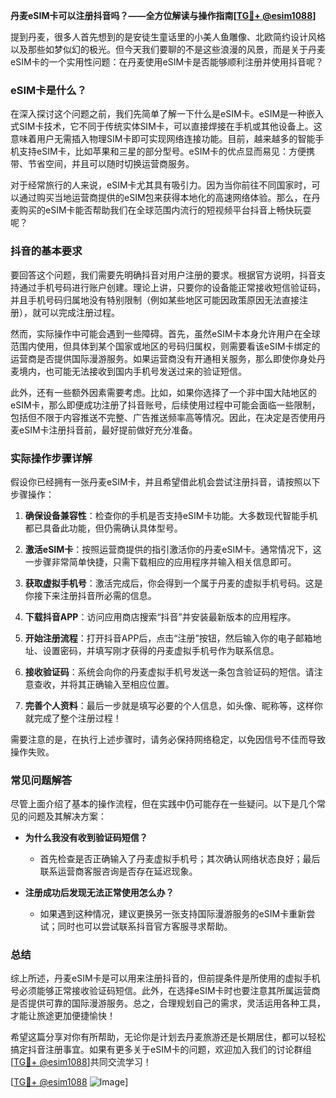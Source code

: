 **丹麦eSIM卡可以注册抖音吗？——全方位解读与操作指南[[TG💪+ @esim1088](https://t.me/s/esim1088)]**

提到丹麦，很多人首先想到的是安徒生童话里的小美人鱼雕像、北欧简约设计风格以及那些如梦似幻的极光。但今天我们要聊的不是这些浪漫的风景，而是关于丹麦eSIM卡的一个实用性问题：在丹麦使用eSIM卡是否能够顺利注册并使用抖音呢？

### eSIM卡是什么？

在深入探讨这个问题之前，我们先简单了解一下什么是eSIM卡。eSIM是一种嵌入式SIM卡技术，它不同于传统实体SIM卡，可以直接焊接在手机或其他设备上。这意味着用户无需插入物理SIM卡即可实现网络连接功能。目前，越来越多的智能手机支持eSIM卡，比如苹果和三星的部分型号。eSIM卡的优点显而易见：方便携带、节省空间，并且可以随时切换运营商服务。

对于经常旅行的人来说，eSIM卡尤其具有吸引力。因为当你前往不同国家时，可以通过购买当地运营商提供的eSIM包来获得本地化的高速网络体验。那么，在丹麦购买的eSIM卡能否帮助我们在全球范围内流行的短视频平台抖音上畅快玩耍呢？

### 抖音的基本要求

要回答这个问题，我们需要先明确抖音对用户注册的要求。根据官方说明，抖音支持通过手机号码进行账户创建。理论上讲，只要你的设备能正常接收短信验证码，并且手机号码归属地没有特别限制（例如某些地区可能因政策原因无法直接注册），就可以完成注册过程。

然而，实际操作中可能会遇到一些障碍。首先，虽然eSIM卡本身允许用户在全球范围内使用，但具体到某个国家或地区的号码归属权，则需要看该eSIM卡绑定的运营商是否提供国际漫游服务。如果运营商没有开通相关服务，那么即使你身处丹麦境内，也可能无法接收到国内手机号发送过来的验证短信。

此外，还有一些额外因素需要考虑。比如，如果你选择了一个非中国大陆地区的eSIM卡，那么即便成功注册了抖音账号，后续使用过程中可能会面临一些限制，包括但不限于内容推送不完整、广告推送频率高等情况。因此，在决定是否使用丹麦eSIM卡注册抖音前，最好提前做好充分准备。

### 实际操作步骤详解

假设你已经拥有一张丹麦eSIM卡，并且希望借此机会尝试注册抖音，请按照以下步骤操作：

1. **确保设备兼容性**：检查你的手机是否支持eSIM卡功能。大多数现代智能手机都已具备此功能，但仍需确认具体型号。
   
2. **激活eSIM卡**：按照运营商提供的指引激活你的丹麦eSIM卡。通常情况下，这一步骤非常简单快捷，只需下载相应的应用程序并输入相关信息即可。

3. **获取虚拟手机号**：激活完成后，你会得到一个属于丹麦的虚拟手机号码。这是你接下来注册抖音所必需的信息。

4. **下载抖音APP**：访问应用商店搜索“抖音”并安装最新版本的应用程序。

5. **开始注册流程**：打开抖音APP后，点击“注册”按钮，然后输入你的电子邮箱地址、设置密码，并填写刚才获得的丹麦虚拟手机号作为联系信息。

6. **接收验证码**：系统会向你的丹麦虚拟手机号发送一条包含验证码的短信。请注意查收，并将其正确输入至相应位置。

7. **完善个人资料**：最后一步就是填写必要的个人信息，如头像、昵称等，这样你就完成了整个注册过程！

需要注意的是，在执行上述步骤时，请务必保持网络稳定，以免因信号不佳而导致操作失败。

### 常见问题解答

尽管上面介绍了基本的操作流程，但在实践中仍可能存在一些疑问。以下是几个常见的问题及其解决方案：

- **为什么我没有收到验证码短信？**
   - 首先检查是否正确输入了丹麦虚拟手机号；其次确认网络状态良好；最后联系运营商客服咨询是否存在延迟现象。

- **注册成功后发现无法正常使用怎么办？**
   - 如果遇到这种情况，建议更换另一张支持国际漫游服务的eSIM卡重新尝试；同时也可以尝试联系抖音官方客服寻求帮助。

### 总结

综上所述，丹麦eSIM卡是可以用来注册抖音的，但前提条件是所使用的虚拟手机号必须能够正常接收验证码短信。此外，在选择eSIM卡时也要注意其所属运营商是否提供可靠的国际漫游服务。总之，合理规划自己的需求，灵活运用各种工具，才能让旅途更加便捷愉快！

希望这篇分享对你有所帮助，无论你是计划去丹麦旅游还是长期居住，都可以轻松搞定抖音注册事宜。如果有更多关于eSIM卡的问题，欢迎加入我们的讨论群组[[TG💪+ @esim1088](https://t.me/s/esim1088)]共同交流学习！

[[TG💪+ @esim1088](https://t.me/s/esim1088) ![Image](https://i.postimg.cc/4NQfJmqS/Snipaste-2025-05-13-00-14-12.png)]